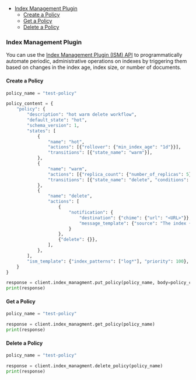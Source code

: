 - [Index Management Plugin](#index-management-plugin)
  - [Create a Policy](#create-a-policy)
  - [Get a Policy](#get-a-policy)
  - [Delete a Policy](#delete-a-policy)

### Index Management Plugin

You can use the [Index Management Plugin (ISM) API](https://opensearch.org/docs/latest/im-plugin/ism/api) to programmatically automate periodic, administrative operations on indexes by triggering them based on changes in the index age, index size, or number of documents.

#### Create a Policy

```python
policy_name = "test-policy"

policy_content = {
    "policy": {
        "description": "hot warm delete workflow",
        "default_state": "hot",
        "schema_version": 1,
        "states": [
            {
                "name": "hot",
                "actions": [{"rollover": {"min_index_age": "1d"}}],
                "transitions": [{"state_name": "warm"}],
            },
            {
                "name": "warm",
                "actions": [{"replica_count": {"number_of_replicas": 5}}],
                "transitions": [{"state_name": "delete", "conditions": {"min_index_age": "30d"}}],
            },
            {
                "name": "delete",
                "actions": [
                    {
                        "notification": {
                            "destination": {"chime": {"url": "<URL>"}},
                            "message_template": {"source": "The index {{ctx.index}} is being deleted"},
                        }
                    },
                    {"delete": {}},
                ],
            },
        ],
        "ism_template": {"index_patterns": ["log*"], "priority": 100},
    }
}

response = client.index_managment.put_policy(policy_name, body=policy_content)
print(response)
```

#### Get a Policy

```python
policy_name = "test-policy"

response = client.index_managment.get_policy(policy_name)
print(response)
```

#### Delete a Policy

```python
policy_name = "test-policy"

response = client.index_managment.delete_policy(policy_name)
print(response)
```
